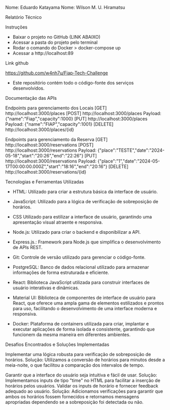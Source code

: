 Nome: Eduardo Katayama
Nome: Wilson M. U. Hiramatsu

Relatório Técnico

Instruções

- Baixar o projeto no GitHub (LINK ABAIXO)
- Acessar a pasta do projeto pelo terminal
- Rodar o comando do Docker >  docker-compose up
- Acessar a http://localhost:89



Link github

https://github.com/w4nh7u/Fiap-Tech-Challenge
 - Este repositório contém todo o código-fonte dos serviços desenvolvidos.



Documentação das APIs

Endpoints para gerenciamento dos Locais
[GET] http://localhost:3000/places 
[POST] http://localhost:3000/places
Payload: {"name":"Fiap","capacity":1000}
[PUT] http://localhost:3000/places
Payload: {"name":"FIAP","capacity":1001}
[DELETE] http://localhost:3000/places/{id}

Endpoints para gerenciamento da Reserva
[GET] http://localhost:3000/reservations
[POST] http://localhost:3000/reservations
Payload: {"place":"TESTE","date":"2024-05-18","start":"20:26","end":"22:26"}
[PUT] http://localhost:3000/reservations
Payload: {"place":"1","date":"2024-05-17T00:00:00.000Z","start":"18:16","end":"20:16"}
[DELETE] http://localhost:3000/reservations/{id}



Tecnologias e Ferramentas Utilizadas

- HTML: Utilizado para criar a estrutura básica da interface de usuário.

- JavaScript: Utilizado para a lógica de verificação de sobreposição de horários.

- CSS Utilizado para estilizar a interface de usuário, garantindo uma apresentação visual atraente e responsiva.

- Node.js: Utilizado para criar o backend e disponibilizar a API.

- Express.js.: Framework para Node.js que simplifica o desenvolvimento de APIs REST.
- Git: Controle de versão utilizado para gerenciar o código-fonte.

- PostgreSQL: Banco de dados relacional utilizado para armazenar informações de forma estruturada e eficiente.

- React: Biblioteca JavaScript utilizada para construir interfaces de usuário interativas e dinâmicas.

- Material UI: Biblioteca de componentes de interface de usuário para React, que oferece uma ampla gama de elementos estilizados e prontos para uso, facilitando o desenvolvimento de uma interface moderna e responsiva.

- Docker: Plataforma de containers utilizada para criar, implantar e executar aplicações de forma isolada e consistente, garantindo que funcionem da mesma maneira em diferentes ambientes.




Desafios Encontrados e Soluções Implementadas

Implementar uma lógica robusta para verificação de sobreposição de horários.
Solução: Utilizamos a conversão de horários para minutos desde a meia-noite, o que facilitou a comparação dos intervalos de tempo.

Garantir que a interface do usuário seja intuitiva e fácil de usar.
Solução: Implementamos inputs de tipo "time" no HTML para facilitar a inserção de horários pelos usuários.
Validar os inputs de horário e fornecer feedback adequado ao usuário.
Solução: Adicionamos verificações para garantir que ambos os horários fossem fornecidos e retornamos mensagens apropriadas dependendo se a sobreposição foi detectada ou não.


